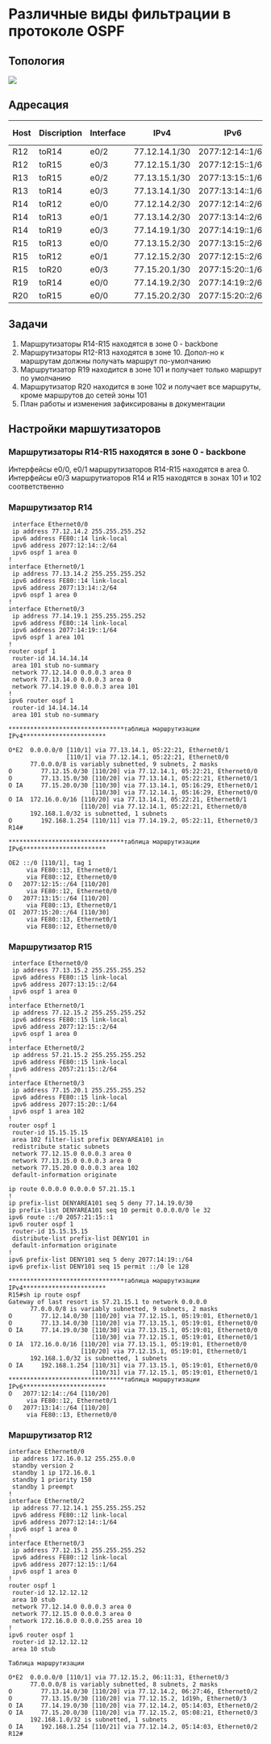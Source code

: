 # Различные виды фильтрации в протоколе OSPF

## Топология

![](topology.png)

## Адресация

| Host | Discription | Interface | IPv4          | IPv6             | Link-local |
|------|-------------|-----------|---------------|------------------|------------|
| R12  | toR14       | e0/2      | 77.12.14.1/30 | 2077:12:14::1/64 | FE80::12   |
| R12  | toR15       | e0/3      | 77.12.15.1/30 | 2077:12:15::1/64 |            |
| R13  | toR15       | e0/2      | 77.13.15.1/30 | 2077:13:15::1/64 | FE80::13   |
| R13  | toR14       | e0/3      | 77.13.14.1/30 | 2077:13:14::1/64 |            |
| R14  | toR12       | e0/0      | 77.12.14.2/30 | 2077:12:14::2/64 | FE80::14   |
| R14  | toR13       | e0/1      | 77.13.14.2/30 | 2077:13:14::2/64 |            |
| R14  | toR19       | e0/3      | 77.14.19.1/30 | 2077:14:19::1/64 |            |
| R15  | toR13       | e0/0      | 77.13.15.2/30 | 2077:13:15::2/64 | FE80::15   |
| R15  | toR12       | e0/1      | 77.12.15.2/30 | 2077:12:15::2/64 |            |
| R15  | toR20       | e0/3      | 77.15.20.1/30 | 2077:15:20::1/64 |            |
| R19  | toR14       | e0/0      | 77.14.19.2/30 | 2077:14:19::2/64 | FE80::19   |
| R20  | toR15       | e0/0      | 77.15.20.2/30 | 2077:15:20::2/64 | FE80::20   |

## Задачи

1. Маршрутизаторы R14-R15 находятся в зоне 0 - backbone
2. Маршрутизаторы R12-R13 находятся в зоне 10. Допол-но к маршрутам должны получать маршрут по-умолчанию
3. Маршрутизатор R19 находится в зоне 101 и получает только маршрут по умолчанию
4. Маршрутизатор R20 находится в зоне 102 и получает все маршруты, кроме маршрутов до сетей зоны 101
5. План работы и изменения зафиксированы в документации 

## Настройки маршутизаторов

### Маршрутизаторы R14-R15 находятся в зоне 0 - backbone

Интерфейсы e0/0, e0/1 маршрутизаторов R14-R15 находятся в area 0. Интерфейсы e0/3 маршрутиаторов R14 и R15 находятся в зонах 101 и 102 соответственно

### Маршрутизатор R14
  
     interface Ethernet0/0
     ip address 77.12.14.2 255.255.255.252
     ipv6 address FE80::14 link-local
     ipv6 address 2077:12:14::2/64
     ipv6 ospf 1 area 0
    !
    interface Ethernet0/1
     ip address 77.13.14.2 255.255.255.252
     ipv6 address FE80::14 link-local
     ipv6 address 2077:13:14::2/64
     ipv6 ospf 1 area 0
    !
    interface Ethernet0/3
     ip address 77.14.19.1 255.255.255.252
     ipv6 address FE80::14 link-local
     ipv6 address 2077:14:19::1/64
     ipv6 ospf 1 area 101
    !
    router ospf 1
     router-id 14.14.14.14
     area 101 stub no-summary
     network 77.12.14.0 0.0.0.3 area 0
     network 77.13.14.0 0.0.0.3 area 0
     network 77.14.19.0 0.0.0.3 area 101
    !
    ipv6 router ospf 1
     router-id 14.14.14.14
     area 101 stub no-summary
     
    ********************************таблица маршрутизации IPv4***********************
     
    O*E2  0.0.0.0/0 [110/1] via 77.13.14.1, 05:22:21, Ethernet0/1
                    [110/1] via 77.12.14.1, 05:22:21, Ethernet0/0
          77.0.0.0/8 is variably subnetted, 9 subnets, 2 masks
    O        77.12.15.0/30 [110/20] via 77.12.14.1, 05:22:21, Ethernet0/0
    O        77.13.15.0/30 [110/20] via 77.13.14.1, 05:22:21, Ethernet0/1
    O IA     77.15.20.0/30 [110/30] via 77.13.14.1, 05:16:29, Ethernet0/1
                           [110/30] via 77.12.14.1, 05:16:29, Ethernet0/0
    O IA  172.16.0.0/16 [110/20] via 77.13.14.1, 05:22:21, Ethernet0/1
                        [110/20] via 77.12.14.1, 05:22:21, Ethernet0/0
          192.168.1.0/32 is subnetted, 1 subnets
    O        192.168.1.254 [110/11] via 77.14.19.2, 05:22:11, Ethernet0/3
    R14#

    ********************************таблица маршрутизации IPv6***********************
    
    OE2 ::/0 [110/1], tag 1
         via FE80::13, Ethernet0/1
         via FE80::12, Ethernet0/0
    O   2077:12:15::/64 [110/20]
         via FE80::12, Ethernet0/0
    O   2077:13:15::/64 [110/20]
         via FE80::13, Ethernet0/1
    OI  2077:15:20::/64 [110/30]
         via FE80::13, Ethernet0/1
         via FE80::12, Ethernet0/0


### Маршрутизатор R15

     interface Ethernet0/0
     ip address 77.13.15.2 255.255.255.252
     ipv6 address FE80::15 link-local
     ipv6 address 2077:13:15::2/64
     ipv6 ospf 1 area 0
    !
    interface Ethernet0/1
     ip address 77.12.15.2 255.255.255.252
     ipv6 address FE80::15 link-local
     ipv6 address 2077:12:15::2/64
     ipv6 ospf 1 area 0
    !
    interface Ethernet0/2
     ip address 57.21.15.2 255.255.255.252
     ipv6 address FE80::15 link-local
     ipv6 address 2057:21:15::2/64
    !
    interface Ethernet0/3
     ip address 77.15.20.1 255.255.255.252
     ipv6 address FE80::15 link-local
     ipv6 address 2077:15:20::1/64
     ipv6 ospf 1 area 102
    !
    router ospf 1
     router-id 15.15.15.15
     area 102 filter-list prefix DENYAREA101 in
     redistribute static subnets
     network 77.12.15.0 0.0.0.3 area 0
     network 77.13.15.0 0.0.0.3 area 0
     network 77.15.20.0 0.0.0.3 area 102
     default-information originate

    ip route 0.0.0.0 0.0.0.0 57.21.15.1
    !
    ip prefix-list DENYAREA101 seq 5 deny 77.14.19.0/30
    ip prefix-list DENYAREA101 seq 10 permit 0.0.0.0/0 le 32
    ipv6 route ::/0 2057:21:15::1
    ipv6 router ospf 1
     router-id 15.15.15.15
     distribute-list prefix-list DENY101 in
     default-information originate
    !
    ipv6 prefix-list DENY101 seq 5 deny 2077:14:19::/64
    ipv6 prefix-list DENY101 seq 15 permit ::/0 le 128

    ********************************таблица маршрутизации IPv4***********************
    R15#sh ip route ospf
    Gateway of last resort is 57.21.15.1 to network 0.0.0.0
          77.0.0.0/8 is variably subnetted, 9 subnets, 2 masks
    O        77.12.14.0/30 [110/20] via 77.12.15.1, 05:19:01, Ethernet0/1
    O        77.13.14.0/30 [110/20] via 77.13.15.1, 05:19:01, Ethernet0/0
    O IA     77.14.19.0/30 [110/30] via 77.13.15.1, 05:19:01, Ethernet0/0
                           [110/30] via 77.12.15.1, 05:19:01, Ethernet0/1
    O IA  172.16.0.0/16 [110/20] via 77.13.15.1, 05:19:01, Ethernet0/0
                        [110/20] via 77.12.15.1, 05:19:01, Ethernet0/1
          192.168.1.0/32 is subnetted, 1 subnets
    O IA     192.168.1.254 [110/31] via 77.13.15.1, 05:19:01, Ethernet0/0
                           [110/31] via 77.12.15.1, 05:19:01, Ethernet0/1
    ********************************таблица маршрутизации IPv6***********************
    O   2077:12:14::/64 [110/20]
         via FE80::12, Ethernet0/1
    O   2077:13:14::/64 [110/20]
         via FE80::13, Ethernet0/0



### Маршрутизатор R12

    interface Ethernet0/0
     ip address 172.16.0.12 255.255.0.0
     standby version 2
     standby 1 ip 172.16.0.1
     standby 1 priority 150
     standby 1 preempt
    !
    interface Ethernet0/2
     ip address 77.12.14.1 255.255.255.252
     ipv6 address FE80::12 link-local
     ipv6 address 2077:12:14::1/64
     ipv6 ospf 1 area 0
    !
    interface Ethernet0/3
     ip address 77.12.15.1 255.255.255.252
     ipv6 address FE80::12 link-local
     ipv6 address 2077:12:15::1/64
     ipv6 ospf 1 area 0
    !
    router ospf 1
     router-id 12.12.12.12
     area 10 stub
     network 77.12.14.0 0.0.0.3 area 0
     network 77.12.15.0 0.0.0.3 area 0
     network 172.16.0.0 0.0.0.255 area 10
    !
    ipv6 router ospf 1
     router-id 12.12.12.12
     area 10 stub

    Таблица маршрутизации
     
    O*E2  0.0.0.0/0 [110/1] via 77.12.15.2, 06:11:31, Ethernet0/3
          77.0.0.0/8 is variably subnetted, 8 subnets, 2 masks
    O        77.13.14.0/30 [110/20] via 77.12.14.2, 06:27:46, Ethernet0/2
    O        77.13.15.0/30 [110/20] via 77.12.15.2, 1d19h, Ethernet0/3
    O IA     77.14.19.0/30 [110/20] via 77.12.14.2, 05:14:03, Ethernet0/2
    O IA     77.15.20.0/30 [110/20] via 77.12.15.2, 05:08:21, Ethernet0/3
          192.168.1.0/32 is subnetted, 1 subnets
    O IA     192.168.1.254 [110/21] via 77.12.14.2, 05:14:03, Ethernet0/2
    R12#
